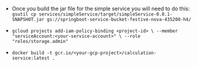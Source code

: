 
- Once you build the jar file for the simple service you will need to do this:
`gsutil cp services/simpleService/target/simpleService-0.0.1-SNAPSHOT.jar gs://springboot-service-bucket-festive-nova-435200-h4/`
  

- `gcloud projects add-iam-policy-binding <project-id> \
  --member "serviceAccount:<your-service-account>" \
  --role "roles/storage.admin"`

- `docker build -t gcr.io/<your-gcp-project>/calculation-service:latest .`